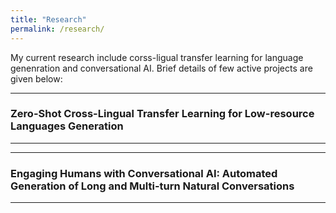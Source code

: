 ```yaml
---
title: "Research"
permalink: /research/
---
```


My current research include corss-ligual transfer learning for language genenration and conversational AI. Brief details of few active projects are given below:

---
### Zero-Shot Cross-Lingual Transfer Learning for Low-resource Languages Generation 


---


---
### Engaging Humans with Conversational AI: Automated Generation of Long and Multi-turn Natural Conversations


---
